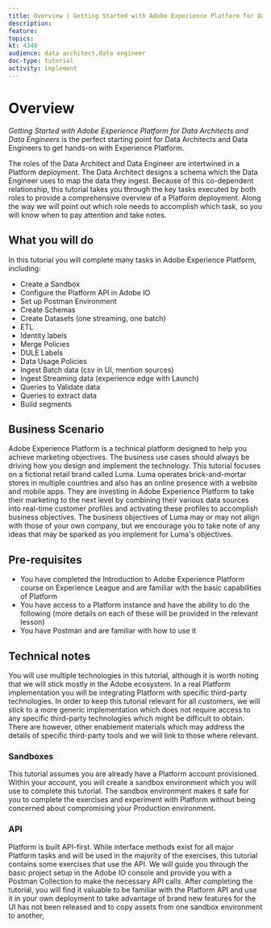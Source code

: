 ```yaml
---
title: Overview | Getting Started with Adobe Experience Platform for Data Architects and Data Engineers
description: 
feature:
topics: 
kt: 4348
audience: data architect,data engineer
doc-type: tutorial
activity: implement
---
```


# Overview

_Getting Started with Adobe Experience Platform for Data Architects and Data Engineers_ is the perfect starting point for Data Architects and Data Engineers to get hands-on with Experience Platform.

The roles of the Data Architect and Data Engineer are intertwined in a Platform deployment. The Data Architect designs a schema which the Data Engineer uses to map the data they ingest. Because of this co-dependent relationship, this tutorial takes you through the key tasks executed by both roles to provide a comprehensive overview of a Platform deployment. Along the way we will point out which role needs to accomplish which task, so you will know when to pay attention and take notes.

## What you will do

In this tutorial you will complete many tasks in Adobe Experience Platform, including:

* Create a Sandbox
* Configure the Platform API in Adobe IO
* Set up Postman Environment
* Create Schemas
* Create Datasets (one streaming, one batch)
* ETL
* Identity labels
* Merge Policies
* DULE Labels
* Data Usage Policies
* Ingest Batch data (csv in UI, mention sources)
* Ingest Streaming data (experience edge with Launch)
* Queries to Validate data
* Queries to extract data
* Build segments

## Business Scenario

Adobe Experience Platform is a technical platform designed to help you achieve marketing objectives. The business use cases should always be driving how you design and implement the technology. This tutorial focuses on a fictional retail brand called Luma. Luma operates brick-and-mortar stores in multiple countries and also has an online presence with a website and mobile apps. They are investing in Adobe Experience Platform to take their marketing to the next level by combining their various data sources into real-time customer profiles and activating these profiles to accomplish business objectives. The business objectives of Luma may or may not align with those of your own company, but we encourage you to take note of any ideas that may be sparked as you implement for Luma's objectives.

## Pre-requisites

* You have completed the Introduction to Adobe Experience Platform course on Experience League and are familiar with the basic capabilities of Platform
* You have access to a Platform instance and have the ability to do the following (more details on each of these will be provided in the relevant lesson)
* You have Postman and are familiar with how to use it

## Technical notes

You will use multiple technologies in this tutorial, although it is worth noting that we will stick mostly in the Adobe ecosystem. In a real Platform implementation you will be integrating Platform with specific third-party technologies. In order to keep this tutorial relevant for all customers, we will stick to a more generic implementation which does not require access to any specific third-party technologies which might be difficult to obtain. There are however, other enablement materials which may address the details of specific third-party tools and we will link to those where relevant.

### Sandboxes

This tutorial assumes you are already have a Platform account provisioned. Within your account, you will create a sandbox environment which you will use to complete this tutorial. The sandbox environment makes it safe for you to complete the exercises and experiment with Platform without being concerned about compromising your Production environment.

### API

Platform is built API-first. While interface methods exist for all major Platform tasks and will be used in the majority of the exercises, this tutorial contains some exercises that use the API. We will guide you through the basic project setup in the Adobe IO console and provide you with a Postman Collection to make the necessary API calls. After completing the tutorial, you will find it valuable to be familiar with the Platform API and use it in your own deployment to take advantage of brand new features for the UI has not been released and to copy assets from one sandbox environment to another,


